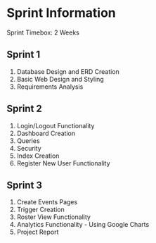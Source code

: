 # Sprint Information

Sprint Timebox: 2 Weeks

## Sprint 1

1. Database Design and ERD Creation
2. Basic Web Design and Styling
3. Requirements Analysis

## Sprint 2

1. Login/Logout Functionality
2. Dashboard Creation
3. Queries
4. Security
5. Index Creation
6. Register New User Functionality

## Sprint 3

1. Create Events Pages
2. Trigger Creation
3. Roster View Functionality
4. Analytics Functionality - Using Google Charts
5. Project Report

